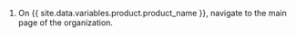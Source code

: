 1. On {{ site.data.variables.product.product_name }}, navigate to the main page of the organization.
